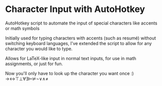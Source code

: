 # Character Input with AutoHotkey
AutoHotkey script to automate the input of special characters like accents or math symbols

Initially used for typing characters with accents (such as resumé) without switching keyboard languages, I've extended the script to allow for any character you would like to type.    

Allows for LaTeX-like input in normal text inputs, for use in math assignments, or just for fun.    

Now you'll only have to look up the character you want once :) →↔⊤⊥∀∃⊨⊭¬∨∧≠
